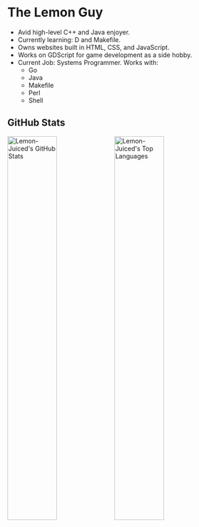 # The Lemon Guy

- Avid high-level C++ and Java enjoyer.
- Currently learning: D and Makefile.
- Owns websites built in HTML, CSS, and JavaScript.
- Works on GDScript for game development as a side hobby.
- Current Job: Systems Programmer. Works with:
  - Go
  - Java
  - Makefile
  - Perl
  - Shell

## GitHub Stats

<img alt="Lemon-Juiced's GitHub Stats" align="left" width="47%" src="https://github-readme-stats.vercel.app/api?username=lemon-juiced&show_icons=true&theme=tokyonight&rank_icon=percentile"/>

<img alt="Lemon-Juiced's Top Languages" align="left" width="47%" src="https://github-readme-stats.vercel.app/api/top-langs/?username=lemon-juiced&layout=compact&langs_count=10&theme=tokyonight&hide=perl,shell,makefile"/>